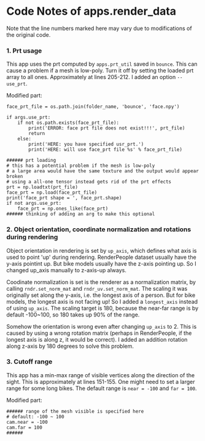 # Code Notes of apps.render_data

Note that the line numbers marked here may vary due to modifications of the original code.

### 1. Prt usage

This app uses the prt computed by `apps.prt_util` saved in `bounce`. This can cause a problem if a mesh is low-poly. Turn it off by setting the loaded prt array to all ones. Approximately at lines 205-212. I added an option `--use_prt`.

Modified part:
```
face_prt_file = os.path.join(folder_name, 'bounce', 'face.npy')

if args.use_prt:
    if not os.path.exists(face_prt_file):
        print('ERROR: face prt file does not exist!!!', prt_file)
        return
    else:
        print('HERE: you have specified usr_prt.')
        print('HERE: will use face_prt file %s' % face_prt_file)
```

```
###### prt loading
# this has a potential problem if the mesh is low-poly
# a large area would have the same texture and the output would appear broken
# using a all-one tensor instead gets rid of the prt effects
prt = np.loadtxt(prt_file)
face_prt = np.load(face_prt_file)
print('face_prt shape = ', face_prt.shape)
if not args.use_prt:    
    face_prt = np.ones_like(face_prt)
###### thinking of adding an arg to make this optional
```

### 2. Object orientation, coordinate normalization and rotations during rendering

Object orientation in rendering is set by `up_axis`, which defines what axis is used to point 'up' during rendering. RenderPeople dataset usually have the y-axis pointint up. But bike models usually have the z-axis pointing up. So I changed up_axis manually to z-axis-up always.

Coodinate normalization is set is the renderer as a normalization matrix, by calling `rndr.set_norm_mat` and `rndr_uv.set_norm_mat`. The scaling it was originally set along the y-axis, i.e. the longest axis of a person. But for bike models, the longest axis is not facing up! So I added a `longest_axis` instead of using `up_axis`. The scaling target is 180, because the near-far range is by default -100~100, so 180 takes up 90% of the range.

Somehow the orientation is wrong even after changing `up_axis` to 2. This is caused by using a wrong rotation matrix (perhaps in RenderPeople, if the longest axis is along z, it would be correct). I added an addition rotation along z-axis by 180 degrees to solve this problem.

### 3. Cutoff range

This app has a min-max range of visible vertices along the direction of the sight. This is approximately at lines 151-155. One might need to set a larger range for some long bikes. The default range is `near = -100` and `far = 100`. 

Modified part:
```
###### range of the mesh visible is specified here
# default: -100 ~ 100
cam.near = -100
cam.far = 100
######
```